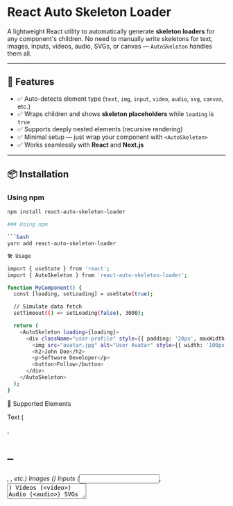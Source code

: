 # React Auto Skeleton Loader

A lightweight React utility to automatically generate **skeleton loaders** for any component's children. No need to manually write skeletons for text, images, inputs, videos, audio, SVGs, or canvas — `AutoSkeleton` handles them all.

---

## 🚀 Features

- ✅ Auto-detects element type (`text`, `img`, `input`, `video`, `audio`, `svg`, `canvas`, etc.)
- ✅ Wraps children and shows **skeleton placeholders** while `loading` is `true`
- ✅ Supports deeply nested elements (recursive rendering)
- ✅ Minimal setup — just wrap your component with `<AutoSkeleton>`
- ✅ Works seamlessly with **React** and **Next.js**

---

## 📦 Installation

### Using npm

````bash
npm install react-auto-skeleton-loader

### Using npm

```bash
yarn add react-auto-skeleton-loader

🛠️ Usage

import { useState } from 'react';
import { AutoSkeleton } from 'react-auto-skeleton-loader';

function MyComponent() {
  const [loading, setLoading] = useState(true);

  // Simulate data fetch
  setTimeout(() => setLoading(false), 3000);

  return (
    <AutoSkeleton loading={loading}>
      <div className="user-profile" style={{ padding: '20px', maxWidth: '300px' }}>
        <img src="avatar.jpg" alt="User Avatar" style={{ width: '100px', borderRadius: '50%' }} />
        <h2>John Doe</h2>
        <p>Software Developer</p>
        <button>Follow</button>
      </div>
    </AutoSkeleton>
  );
}

````

🎨 Supported Elements

Text (<p>, <h1>–<h6>, <span>, etc.)
Images (<img>)
Inputs (<input>, <textarea>)
Videos (<video>)
Audio (<audio>)
SVGs (<svg>)
Canvas (<canvas>)
Buttons, divs, spans, and any nested combination

| Prop       | Type      | Default | Description                                  |
| ---------- | --------- | ------- | -------------------------------------------- |
| `loading`  | boolean   | `true`  | Whether to show skeleton placeholders or not |
| `children` | ReactNode | —       | The content to wrap with skeletons           |

⚡ Tips

Wrap only the content you want skeletonized.
Perfect for loading states while fetching API data.
